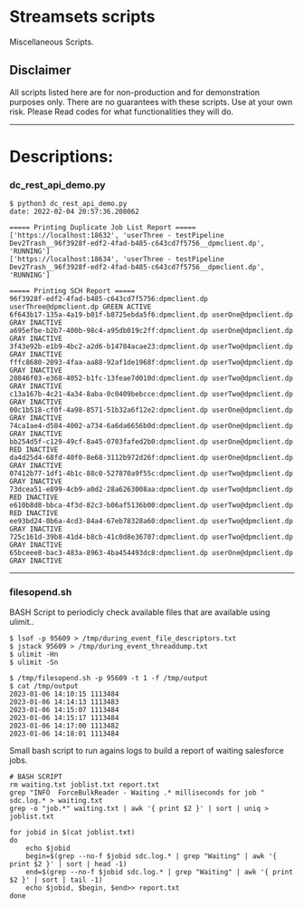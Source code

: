 # Streamsets scripts
Miscellaneous Scripts.

## Disclaimer
All scripts listed here are for non-production and for demonstration purposes only. There are no guarantees with these scripts. Use at your own risk. Please Read codes for what functionalities they will do.

--- 
# Descriptions:

### dc_rest_api_demo.py 
```
$ python3 dc_rest_api_demo.py 
date: 2022-02-04 20:57:36.208062

===== Printing Duplicate Job List Report =====
['https://localhost:18632', 'userThree - testPipeline Dev2Trash__96f3928f-edf2-4fad-b485-c643cd7f5756__dpmclient.dp', 'RUNNING']
['https://localhost:18634', 'userThree - testPipeline Dev2Trash__96f3928f-edf2-4fad-b485-c643cd7f5756__dpmclient.dp', 'RUNNING']

===== Printing SCH Report =====
96f3928f-edf2-4fad-b485-c643cd7f5756:dpmclient.dp userThree@dpmclient.dp GREEN ACTIVE
6f643b17-135a-4a19-b01f-b8725ebda5f6:dpmclient.dp userOne@dpmclient.dp GRAY INACTIVE
a695efbe-b2b7-400b-98c4-a95db019c2ff:dpmclient.dp userOne@dpmclient.dp GRAY INACTIVE
3f43e92b-e1b9-4bc2-a2d6-b14784acae23:dpmclient.dp userTwo@dpmclient.dp GRAY INACTIVE
fffc8680-2093-4faa-aa88-92af1de1968f:dpmclient.dp userTwo@dpmclient.dp GRAY INACTIVE
20846f03-e368-4052-b1fc-13feae7d010d:dpmclient.dp userTwo@dpmclient.dp GRAY INACTIVE
c13a167b-4c21-4a34-8aba-0c0409bebcce:dpmclient.dp userTwo@dpmclient.dp GRAY INACTIVE
00c1b518-cf0f-4a98-8571-51b32a6f12e2:dpmclient.dp userOne@dpmclient.dp GRAY INACTIVE
74ca1ae4-d584-4002-a734-6a6da6656b0d:dpmclient.dp userOne@dpmclient.dp GRAY INACTIVE
bb254d5f-c129-49cf-8a45-0703fafed2b0:dpmclient.dp userOne@dpmclient.dp RED INACTIVE
da4d25d4-68fd-40f0-8e68-3112b972d26f:dpmclient.dp userOne@dpmclient.dp GRAY INACTIVE
07412b77-1df1-4b1c-88c0-527870a9f55c:dpmclient.dp userTwo@dpmclient.dp GRAY INACTIVE
73dcea51-e899-4cb9-a0d2-28a6263008aa:dpmclient.dp userTwo@dpmclient.dp RED INACTIVE
e610b8d8-bbca-4f3d-82c3-b06af5136b00:dpmclient.dp userTwo@dpmclient.dp RED INACTIVE
ee93bd24-0b6a-4cd3-84a4-67eb78328a60:dpmclient.dp userTwo@dpmclient.dp GRAY INACTIVE
725c161d-39b8-41d4-b8cb-41c0d8e36707:dpmclient.dp userTwo@dpmclient.dp GRAY INACTIVE
65bceee8-bac3-483a-8963-4ba454493dc8:dpmclient.dp userOne@dpmclient.dp GRAY INACTIVE
```


---
### filesopend.sh
BASH Script to periodicly check available files that are available using ulimit..

```
$ lsof -p 95609 > /tmp/during_event_file_descriptors.txt
$ jstack 95609 > /tmp/during_event_threaddump.txt
$ ulimit -Hn
$ ulimit -Sn

$ /tmp/filesopend.sh -p 95609 -t 1 -f /tmp/output
$ cat /tmp/output 
2023-01-06 14:10:15 1113484
2023-01-06 14:14:13 1113483
2023-01-06 14:15:07 1113484
2023-01-06 14:15:17 1113484
2023-01-06 14:17:00 1113482
2023-01-06 14:18:01 1113484
```

Small bash script to run agains logs to build a report of waiting salesforce jobs. 

```
# BASH SCRIPT
rm waiting.txt joblist.txt report.txt
grep "INFO  ForceBulkReader - Waiting .* milliseconds for job " sdc.log.* > waiting.txt
grep -o "job.*" waiting.txt | awk '{ print $2 }' | sort | uniq > joblist.txt

for jobid in $(cat joblist.txt)
do
    echo $jobid
    begin=$(grep --no-f $jobid sdc.log.* | grep "Waiting" | awk '{ print $2 }' | sort | head -1)
    end=$(grep --no-f $jobid sdc.log.* | grep "Waiting" | awk '{ print $2 }' | sort | tail -1)
    echo $jobid, $begin, $end>> report.txt
done
```

